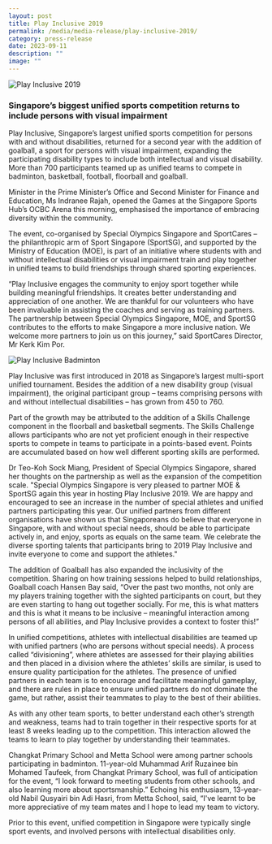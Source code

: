 ```yaml
---
layout: post
title: Play Inclusive 2019
permalink: /media/media-release/play-inclusive-2019/
category: press-release
date: 2023-09-11
description: ""
image: ""
---
```

![Play Inclusive 2019](/images/Play_Inclusive_2019.jpg)

### Singapore’s biggest unified sports competition returns to include persons with visual impairment

Play Inclusive, Singapore’s largest unified sports competition for persons with and without disabilities, returned for a second year with the addition of goalball, a sport for persons with visual impairment, expanding the participating disability types to include both intellectual and visual disability. More than 700 participants teamed up as unified teams to compete in badminton, basketball, football, floorball and goalball.

Minister in the Prime Minister’s Office and Second Minister for Finance and Education, Ms Indranee Rajah, opened the Games at the Singapore Sports Hub’s OCBC Arena this morning, emphasised the importance of embracing diversity within the community. 

The event, co-organised by Special Olympics Singapore and SportCares – the philanthropic arm of Sport Singapore (SportSG), and supported by the Ministry of Education (MOE), is part of an initiative where students with and without intellectual disabilities or visual impairment train and play together in unified teams to build friendships through shared sporting experiences. 

“Play Inclusive engages the community to enjoy sport together while building meaningful friendships. It creates better understanding and appreciation of one another. We are thankful for our volunteers who have been invaluable in assisting the coaches and serving as training partners. The partnership between Special Olympics Singapore, MOE, and SportSG contributes to the efforts to make Singapore a more inclusive nation. We welcome more partners to join us on this journey,” said SportCares Director, Mr Kerk Kim Por.

![Play Inclusive Badminton](/images/Play_Inclusive_2019_2.jpg)

Play Inclusive was first introduced in 2018 as Singapore’s largest multi-sport unified tournament. Besides the addition of a new disability group (visual impairment), the original participant group – teams comprising persons with and without intellectual disabilities – has grown from 450 to 760. 

Part of the growth may be attributed to the addition of a Skills Challenge component in the floorball and basketball segments. The Skills Challenge allows participants who are not yet proficient enough in their respective sports to compete in teams to participate in a points-based event.  Points are accumulated based on how well different sporting skills are performed.

Dr Teo-Koh Sock Miang, President of Special Olympics Singapore, shared her thoughts on the partnership as well as the expansion of the competition scale. 
"Special Olympics Singapore is very pleased to partner MOE & SportSG again this year in hosting Play Inclusive 2019. We are happy and encouraged to see an increase in the number of special athletes and unified partners participating this year. Our unified partners from different organisations have shown us that Singaporeans do believe that everyone in Singapore, with and without special needs, should be able to participate actively in, and enjoy, sports as equals on the same team.  We celebrate the diverse sporting talents that participants bring to 2019 Play Inclusive and invite everyone to come and support the athletes."

The addition of Goalball has also expanded the inclusivity of the competition. Sharing on how training sessions helped to build relationships, Goalball coach Hansen Bay said, “Over the past two months, not only are my players training together with the sighted participants on court, but they are even starting to hang out together socially. For me, this is what matters and this is what it means to be inclusive – meaningful interaction among persons of all abilities, and Play Inclusive provides a context to foster this!”

In unified competitions, athletes with intellectual disabilities are teamed up with unified partners (who are persons without special needs). A process called “divisioning”, where athletes are assessed for their playing abilities and then placed in a division where the athletes’ skills are similar, is used to ensure quality participation for the athletes. The presence of unified partners in each team is to encourage and facilitate meaningful gameplay, and there are rules in place to ensure unified partners do not dominate the game, but rather, assist their teammates to play to the best of their abilities. 

As with any other team sports, to better understand each other’s strength and weakness, teams had to train together in their respective sports for at least 8 weeks leading up to the competition. This interaction allowed the teams to learn to play together by understanding their teammates.

Changkat Primary School and Metta School were among partner schools participating in badminton. 11-year-old Muhammad Arif Ruzainee bin Mohamed Taufeek, from Changkat Primary School, was full of anticipation for the event, “I look forward to meeting students from other schools, and also learning more about sportsmanship.” Echoing his enthusiasm, 13-year-old Nabil Qusyairi bin Adi Hasri, from Metta School, said, “I've learnt to be more appreciative of my team mates and I hope to lead my team to victory.

Prior to this event, unified competition in Singapore were typically single sport events, and involved persons with intellectual disabilities only.